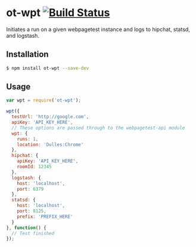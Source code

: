 # ot-wpt [![Build Status](https://travis-ci.org/opentable/ot-wpt.svg?branch=master)](https://travis-ci.org/opentable/ot-wpt)
Initiates a run on a given webpagetest instance and logs to hipchat, statsd, and logstash.

## Installation

```bash
$ npm install ot-wpt --save-dev
```

## Usage

```js
var wpt = require('ot-wpt');

wpt({
  testUrl: 'http://google.com',
  apiKey: 'API_KEY_HERE',
  // These options are passed through to the webpagetest-api module
  wpt: {
    runs: 1,
    location: 'Dulles:Chrome'
  },
  hipchat: {
    apiKey: 'API_KEY_HERE',
    roomId: 12345
  },
  logstash: {
    host: 'localhost',
    port: 6379
  },
  statsd: {
    host: 'localhost',
    port: 8125,
    prefix: 'PREFIX_HERE'
  }
}, function() {
  // Test finished
});
```
